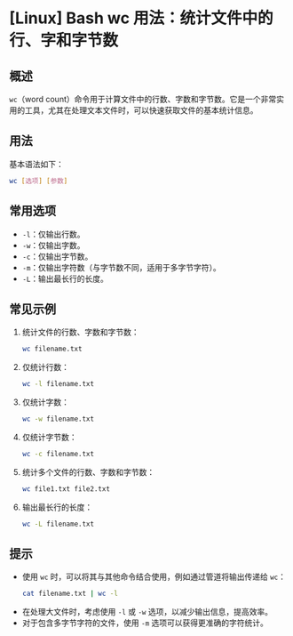 # [Linux] Bash wc 用法：统计文件中的行、字和字节数

## 概述
`wc`（word count）命令用于计算文件中的行数、字数和字节数。它是一个非常实用的工具，尤其在处理文本文件时，可以快速获取文件的基本统计信息。

## 用法
基本语法如下：
```bash
wc [选项] [参数]
```

## 常用选项
- `-l`：仅输出行数。
- `-w`：仅输出字数。
- `-c`：仅输出字节数。
- `-m`：仅输出字符数（与字节数不同，适用于多字节字符）。
- `-L`：输出最长行的长度。

## 常见示例
1. 统计文件的行数、字数和字节数：
   ```bash
   wc filename.txt
   ```

2. 仅统计行数：
   ```bash
   wc -l filename.txt
   ```

3. 仅统计字数：
   ```bash
   wc -w filename.txt
   ```

4. 仅统计字节数：
   ```bash
   wc -c filename.txt
   ```

5. 统计多个文件的行数、字数和字节数：
   ```bash
   wc file1.txt file2.txt
   ```

6. 输出最长行的长度：
   ```bash
   wc -L filename.txt
   ```

## 提示
- 使用 `wc` 时，可以将其与其他命令结合使用，例如通过管道将输出传递给 `wc`：
  ```bash
  cat filename.txt | wc -l
  ```
- 在处理大文件时，考虑使用 `-l` 或 `-w` 选项，以减少输出信息，提高效率。
- 对于包含多字节字符的文件，使用 `-m` 选项可以获得更准确的字符统计。